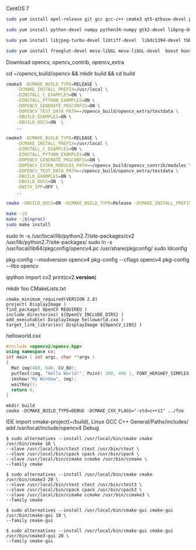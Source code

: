 
CentOS 7

```sh
sudo yum install epel-release git gcc gcc-c++ cmake3 qt5-qtbase-devel python python-devel python-pip cmake

sudo yum install python-devel numpy python34-numpy gtk2-devel libpng-devel jasper-devel openexr-devel libwebp-devel

sudo yum install libjpeg-turbo-devel libtiff-devel  libdc1394-devel tbb-devel eigen3-devel gstreamer-plugins-base-devel

sudo yum install freeglut-devel mesa-libGL mesa-libGL-devel  boost boost-thread boost-devel libv4l-devel
```

Download opencv, opencv_contrib, opencv_extra

cd ~/opencv_build/opencv && mkdir build && cd build

```sh
cmake3 -DCMAKE_BUILD_TYPE=RELEASE \
    -DCMAKE_INSTALL_PREFIX=/usr/local \
    -DINSTALL_C_EXAMPLES=ON \
    -DINSTALL_PYTHON_EXAMPLES=ON \
    -DOPENCV_GENERATE_PKGCONFIG=ON \
    -DOPENCV_TEST_DATA_PATH=~/opencv_build/opencv_extra/testdata \
    -DBUILD_EXAMPLES=ON \
    -DBUILD_DOCS=ON  \
    ..
```

```sh
cmake3 -DCMAKE_BUILD_TYPE=RELEASE \
    -DCMAKE_INSTALL_PREFIX=/usr/local \
    -DINSTALL_C_EXAMPLES=ON \
    -DINSTALL_PYTHON_EXAMPLES=ON \
    -DOPENCV_GENERATE_PKGCONFIG=ON \
    -DOPENCV_EXTRA_MODULES_PATH=~/opencv_build/opencv_contrib/modules \
    -DOPENCV_TEST_DATA_PATH=~/opencv_build/opencv_extra/testdata \
    -DBUILD_EXAMPLES=ON \
    -DBUILD_DOCS=ON  \
    -DWITH_IPP=OFF \
    ..
```

```sh
cmake -DBUILD_DOCS=ON -DCMAKE_BUILD_TYPE=Release -DCMAKE_INSTALL_PREFIX=/usr/local ..
```

```sh
make -j8
make -j$(nproc)
sudo make install
```

sudo ln -s /usr/local/lib/python2.7/site-packages/cv2  /usr/lib/python2.7/site-packages/
sudo ln -s /usr/local/lib64/pkgconfig/opencv4.pc /usr/share/pkgconfig/
sudo ldconfig

pkg-config --modversion opencv4
pkg-config --cflags opencv4
pkg-config --libs opencv

ipython
import cv2
print(cv2.__version__)



mkdir foo 
CMakeLists.txt
```
cmake_minimum_required(VERSION 2.8)
project( DisplayImage )
find_package( OpenCV REQUIRED )
include_directories( ${OpenCV_INCLUDE_DIRS} )
add_executable( DisplayImage helloworld.cxx )
target_link_libraries( DisplayImage ${OpenCV_LIBS} )
```

helloworld.cxx
```cpp
#include <opencv2/opencv.hpp>
using namespace cv;
int main ( int argc, char **argv )
{
  Mat img(480, 640, CV_8U);
  putText(img, "Hello World!", Point( 200, 400 ), FONT_HERSHEY_SIMPLEX | FONT_ITALIC, 1.0, Scalar( 255, 255, 0 ));
  imshow("My Window", img);
  waitKey();
  return 0;
}
```

```
mkdir build
cmake -DCMAKE_BUILD_TYPE=DEBUG -DCMAKE_CXX_FLAGS="-std=c++11" ../foo
```

IDE import cmake-project(~/build), Linux GCC
C++ General/Paths/includes/ add /usr/local/include/opencv4
Debug



```
$ sudo alternatives --install /usr/local/bin/cmake cmake /usr/bin/cmake 10 \
--slave /usr/local/bin/ctest ctest /usr/bin/ctest \
--slave /usr/local/bin/cpack cpack /usr/bin/cpack \
--slave /usr/local/bin/ccmake ccmake /usr/bin/ccmake \
--family cmake

$ sudo alternatives --install /usr/local/bin/cmake cmake /usr/bin/cmake3 20 \
--slave /usr/local/bin/ctest ctest /usr/bin/ctest3 \
--slave /usr/local/bin/cpack cpack /usr/bin/cpack3 \
--slave /usr/local/bin/ccmake ccmake /usr/bin/ccmake3 \
--family cmake

$ sudo alternatives --install /usr/local/bin/cmake-gui cmake-gui /usr/bin/cmake-gui 10 \
--family cmake-gui

$ sudo alternatives --install /usr/local/bin/cmake-gui cmake-gui /usr/bin/cmake3-gui 20 \
--family cmake-gui
```
